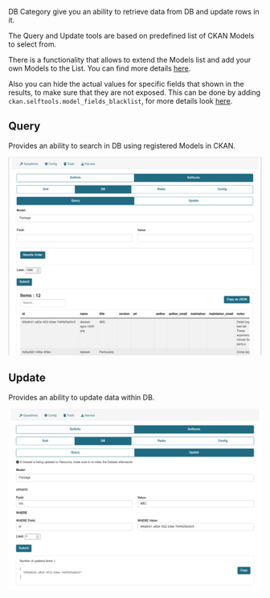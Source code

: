 
DB Category give you an ability to retrieve data from DB and update rows in it.

The Query and Update tools are based on predefined list of CKAN Models to select from.

There is a functionality that allows to extend the Models list and add your own Models to the List. You can find more details [here](../extending_selftools.md).

Also you can hide the actual values for specific fields that shown in the results, to make sure that they are not exposed. This can be done by adding `ckan.selftools.model_fields_blacklist`, for more details look [here](../config_settings.md).

## Query

Provides an ability to search in DB using registered Models in CKAN.

![DB Query](../../assets/db_query.png)

## Update

Provides an ability to update data within DB.

![DB Query](../../assets/db_update.png)
